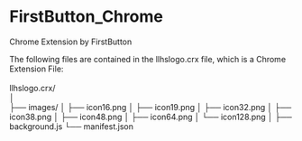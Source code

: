 # FirstButton_Chrome
Chrome Extension by FirstButton

The following files are contained in the llhslogo.crx file, which is a Chrome Extension File:<br />
       		 <br />
llhslogo.crx/<br />
│<br />
├── images/
│   ├── icon16.png
│   ├── icon19.png
│   ├── icon32.png
│   ├── icon38.png
│   ├── icon48.png
│   ├── icon64.png
│   └── icon128.png
│
├── background.js
└── manifest.json
